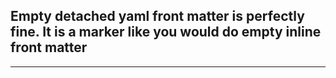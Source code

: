 
Empty detached yaml front matter is perfectly fine. It is a marker like you would do empty inline front matter
---
---
